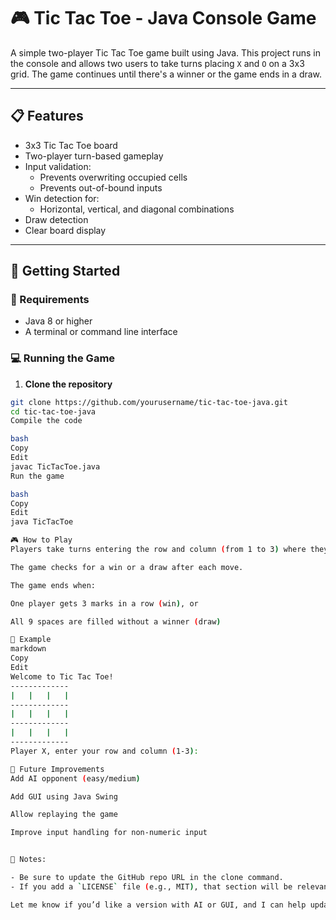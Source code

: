 # 🎮 Tic Tac Toe - Java Console Game

A simple two-player Tic Tac Toe game built using Java. This project runs in the console and allows two users to take turns placing `X` and `O` on a 3x3 grid. The game continues until there's a winner or the game ends in a draw.

---

## 📋 Features

- 3x3 Tic Tac Toe board
- Two-player turn-based gameplay
- Input validation:
  - Prevents overwriting occupied cells
  - Prevents out-of-bound inputs
- Win detection for:
  - Horizontal, vertical, and diagonal combinations
- Draw detection
- Clear board display

---

## 🚀 Getting Started

### 🔧 Requirements

- Java 8 or higher
- A terminal or command line interface

### 💻 Running the Game

1. **Clone the repository**

```bash
git clone https://github.com/yourusername/tic-tac-toe-java.git
cd tic-tac-toe-java
Compile the code

bash
Copy
Edit
javac TicTacToe.java
Run the game

bash
Copy
Edit
java TicTacToe

🎮 How to Play
Players take turns entering the row and column (from 1 to 3) where they want to place their mark.

The game checks for a win or a draw after each move.

The game ends when:

One player gets 3 marks in a row (win), or

All 9 spaces are filled without a winner (draw)

📸 Example
markdown
Copy
Edit
Welcome to Tic Tac Toe!
-------------
|   |   |   | 
-------------
|   |   |   | 
-------------
|   |   |   | 
-------------
Player X, enter your row and column (1-3):

🧠 Future Improvements
Add AI opponent (easy/medium)

Add GUI using Java Swing

Allow replaying the game

Improve input handling for non-numeric input


📝 Notes:

- Be sure to update the GitHub repo URL in the clone command.
- If you add a `LICENSE` file (e.g., MIT), that section will be relevant. Otherwise, you can remove the license section.

Let me know if you’d like a version with AI or GUI, and I can help update the README accordingly!

